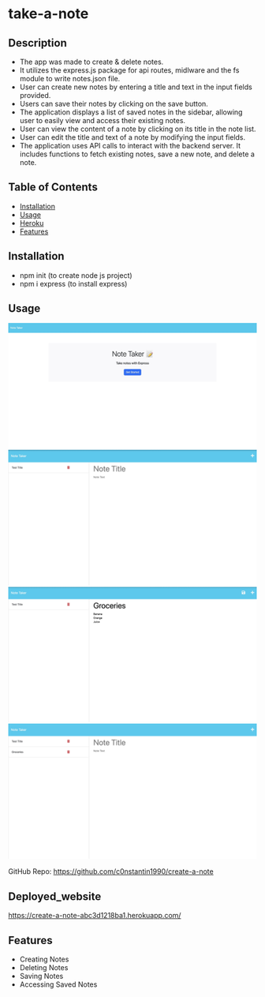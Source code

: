 # take-a-note

## Description

- The app was made to create & delete notes.
- It utilizes the express.js package for api routes, midlware and the fs module to write notes.json file.
- User can create new notes by entering a title and text in the input fields provided.
- Users can save their notes by clicking on the save button.
- The application displays a list of saved notes in the sidebar, allowing user to easily view and access their existing notes.
- User can view the content of a note by clicking on its title in the note list.
- User can edit the title and text of a note by modifying the input fields.
- The application uses API calls to interact with the backend server. It includes functions to fetch existing notes, save a new note, and delete a note.

## Table of Contents

- [Installation](#installation)
- [Usage](#usage)
- [Heroku](#Deployed_website)
- [Features](#Features)

## Installation

- npm init (to create node js project)
- npm i express (to install express)

## Usage

![Start](/screenshots/start.jpeg)
![Initial](/screenshots/initial.jpeg)
![Create](/screenshots/create.jpeg)
![Save](/screenshots/save.jpeg)

GitHub Repo: https://github.com/c0nstantin1990/create-a-note

## Deployed_website

https://create-a-note-abc3d1218ba1.herokuapp.com/

## Features

- Creating Notes
- Deleting Notes
- Saving Notes
- Accessing Saved Notes
